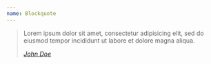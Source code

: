 ```yaml
---
name: Blockquote
---
```


<blockquote>
	<p>Lorem ipsum dolor sit amet, consectetur adipisicing elit, sed do eiusmod tempor incididunt ut labore et dolore magna aliqua.</p>
	<cite><a href="#">John Doe</a></cite>
</blockquote>
